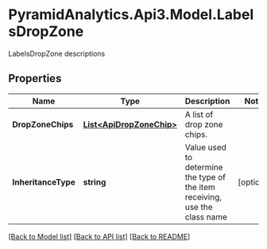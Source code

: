 # PyramidAnalytics.Api3.Model.LabelsDropZone
LabelsDropZone descriptions

## Properties

Name | Type | Description | Notes
------------ | ------------- | ------------- | -------------
**DropZoneChips** | [**List&lt;ApiDropZoneChip&gt;**](ApiDropZoneChip.md) | A list of drop zone chips. | 
**InheritanceType** | **string** | Value used to determine the type of the item receiving, use the class name | [optional] 

[[Back to Model list]](../README.md#documentation-for-models) [[Back to API list]](../README.md#documentation-for-api-endpoints) [[Back to README]](../README.md)

